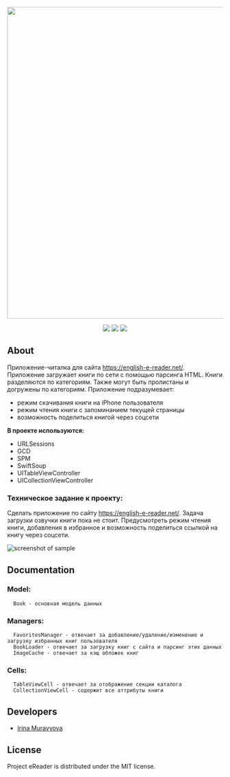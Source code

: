 <p align="center">
      <img src="https://i.ibb.co/qmqv7ZY/2024-04-13-17-42-50.png" width="726">
</p>

<p align="center">
   <img src="https://img.shields.io/badge/Engine-XCode v15.3-blueviolet">
   <img src="https://img.shields.io/badge/Version-v1.0-blue">
   <img src="https://img.shields.io/badge/License-MIT-green">
</p>

## About

Приложение-читалка для сайта https://english-e-reader.net/.
Приложение загружает книги по сети с помощью парсинга HTML.
Книги разделяются по категориям. 
Также могут быть пролистаны и догружены по категориям.
Приложение подразумевает:
 - режим скачивания книги на iPhone пользователя
 - режим чтения книги с запоминанием текущей страницы
 - возможность поделиться книгой через соцсети


**В проекте используются:**

* URLSessions
* GCD
* SPM
* SwiftSoup
* UITableViewController
* UICollectionViewController

### Техническое задание к проекту:

Сделать приложение по сайту https://english-e-reader.net/.
Задача загрузки озвучки книги пока не стоит.
Предусмотреть режим чтения книги, добавления в избранное и 
возможность поделиться ссылкой на книгу через соцсети.


![screenshot of sample](https://i.ibb.co/vXJbgDp/2025-01-23-11-38-11.png)

## Documentation

### Model:

      Book - основная модель данных

### Managers:

      FavoritesManager - отвечает за добавление/удаление/изменение и загрузку избранных книг пользователя
      BookLoader - отвечает за загрузку книг с сайта и парсинг этих данных
      ImageCache - отвечает за кэщ обложек книг

### Cells:

      TableViewCell - отвечает за отображение секции каталога
      CollectionViewCell - содержит все аттрибуты книги 
  
## Developers

- [Irina Muravyova](https://github.com/IrinaMuravyova)

## License
Project eReader is distributed under the MIT license.
